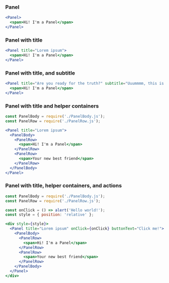### Panel

```jsx
<Panel>
  <span>Hi! I'm a Panel</span>
</Panel>
```

### Panel with title

```jsx
<Panel title="Lorem ipsum">
  <span>Hi! I'm a Panel</span>
</Panel>
```

### Panel with title, and subtitle

```jsx
<Panel title="Are you ready for the truth?" subtitle="Uuummmm, this is a tasty burger!">
  <span>Hi! I'm a Panel</span>
</Panel>
```

### Panel with title and helper containers

```jsx
const PanelBody = require('./PanelBody.js');
const PanelRow = require('./PanelRow.js');

<Panel title="Lorem ipsum">
  <PanelBody>
    <PanelRow>
      <span>Hi! I'm a Panel</span>
    </PanelRow>
    <PanelRow>
      <span>Your new best friend</span>
    </PanelRow>
  </PanelBody>
</Panel>
```

### Panel with title, helper containers, and actions

```jsx
const PanelBody = require('./PanelBody.js');
const PanelRow = require('./PanelRow.js');

const onClick = () => alert('Hello world!');
const style = { position: 'relative' };

<div style={style}>
  <Panel title="Lorem ipsum" onClick={onClick} buttonText="Click me!">
    <PanelBody>
      <PanelRow>
        <span>Hi! I'm a Panel</span>
      </PanelRow>
      <PanelRow>
        <span>Your new best friend</span>
      </PanelRow>
    </PanelBody>
  </Panel>
</div>
```